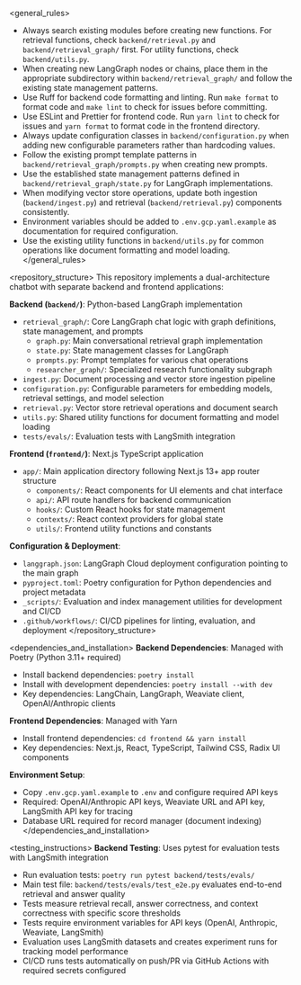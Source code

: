 <general_rules>
- Always search existing modules before creating new functions. For retrieval functions, check `backend/retrieval.py` and `backend/retrieval_graph/` first. For utility functions, check `backend/utils.py`.
- When creating new LangGraph nodes or chains, place them in the appropriate subdirectory within `backend/retrieval_graph/` and follow the existing state management patterns.
- Use Ruff for backend code formatting and linting. Run `make format` to format code and `make lint` to check for issues before committing.
- Use ESLint and Prettier for frontend code. Run `yarn lint` to check for issues and `yarn format` to format code in the frontend directory.
- Always update configuration classes in `backend/configuration.py` when adding new configurable parameters rather than hardcoding values.
- Follow the existing prompt template patterns in `backend/retrieval_graph/prompts.py` when creating new prompts.
- Use the established state management patterns defined in `backend/retrieval_graph/state.py` for LangGraph implementations.
- When modifying vector store operations, update both ingestion (`backend/ingest.py`) and retrieval (`backend/retrieval.py`) components consistently.
- Environment variables should be added to `.env.gcp.yaml.example` as documentation for required configuration.
- Use the existing utility functions in `backend/utils.py` for common operations like document formatting and model loading.
</general_rules>

<repository_structure>
This repository implements a dual-architecture chatbot with separate backend and frontend applications:

**Backend (`backend/`)**: Python-based LangGraph implementation
- `retrieval_graph/`: Core LangGraph chat logic with graph definitions, state management, and prompts
  - `graph.py`: Main conversational retrieval graph implementation
  - `state.py`: State management classes for LangGraph
  - `prompts.py`: Prompt templates for various chat operations
  - `researcher_graph/`: Specialized research functionality subgraph
- `ingest.py`: Document processing and vector store ingestion pipeline
- `configuration.py`: Configurable parameters for embedding models, retrieval settings, and model selection
- `retrieval.py`: Vector store retrieval operations and document search
- `utils.py`: Shared utility functions for document formatting and model loading
- `tests/evals/`: Evaluation tests with LangSmith integration

**Frontend (`frontend/`)**: Next.js TypeScript application
- `app/`: Main application directory following Next.js 13+ app router structure
  - `components/`: React components for UI elements and chat interface
  - `api/`: API route handlers for backend communication
  - `hooks/`: Custom React hooks for state management
  - `contexts/`: React context providers for global state
  - `utils/`: Frontend utility functions and constants

**Configuration & Deployment**:
- `langgraph.json`: LangGraph Cloud deployment configuration pointing to the main graph
- `pyproject.toml`: Poetry configuration for Python dependencies and project metadata
- `_scripts/`: Evaluation and index management utilities for development and CI/CD
- `.github/workflows/`: CI/CD pipelines for linting, evaluation, and deployment
</repository_structure>

<dependencies_and_installation>
**Backend Dependencies**: Managed with Poetry (Python 3.11+ required)
- Install backend dependencies: `poetry install`
- Install with development dependencies: `poetry install --with dev`
- Key dependencies: LangChain, LangGraph, Weaviate client, OpenAI/Anthropic clients

**Frontend Dependencies**: Managed with Yarn
- Install frontend dependencies: `cd frontend && yarn install`
- Key dependencies: Next.js, React, TypeScript, Tailwind CSS, Radix UI components

**Environment Setup**:
- Copy `.env.gcp.yaml.example` to `.env` and configure required API keys
- Required: OpenAI/Anthropic API keys, Weaviate URL and API key, LangSmith API key for tracing
- Database URL required for record manager (document indexing)
</dependencies_and_installation>

<testing_instructions>
**Backend Testing**: Uses pytest for evaluation tests with LangSmith integration
- Run evaluation tests: `poetry run pytest backend/tests/evals/`
- Main test file: `backend/tests/evals/test_e2e.py` evaluates end-to-end retrieval and answer quality
- Tests measure retrieval recall, answer correctness, and context correctness with specific score thresholds
- Tests require environment variables for API keys (OpenAI, Anthropic, Weaviate, LangSmith)
- Evaluation uses LangSmith datasets and creates experiment runs for tracking model performance
- CI/CD runs tests automatically on push/PR via GitHub Actions with required secrets configured
